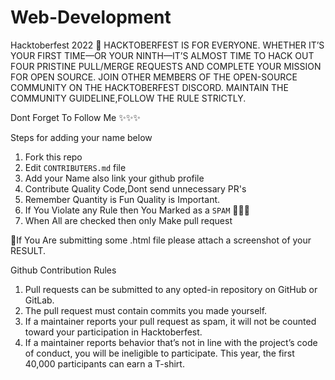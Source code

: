 # Web-Development

Hacktoberfest 2022 🎉
HACKTOBERFEST IS FOR EVERYONE. WHETHER IT’S YOUR FIRST TIME—OR YOUR NINTH—IT’S ALMOST TIME TO HACK OUT FOUR PRISTINE PULL/MERGE REQUESTS AND COMPLETE YOUR MISSION FOR OPEN SOURCE. JOIN OTHER MEMBERS OF THE OPEN-SOURCE COMMUNITY ON THE HACKTOBERFEST DISCORD.
MAINTAIN THE COMMUNITY GUIDELINE,FOLLOW THE RULE STRICTLY.

Dont Forget To Follow Me ✨✨✨

Steps for adding your name below

1. Fork this repo
2. Edit `CONTRIBUTERS.md` file
3. Add your Name also link your github profile
4. Contribute Quality Code,Dont send unnecessary PR's
5. Remember Quantity is Fun Quality is Important.
6. If You Violate any Rule then You Marked as a `SPAM` 🚫🚫🚫
7. When All are checked then only Make pull request

🚨If You Are submitting some .html file please attach a screenshot of your RESULT.

Github Contribution Rules
1. Pull requests can be submitted to any opted-in repository on GitHub or GitLab.
2. The pull request must contain commits you made yourself.
3. If a maintainer reports your pull request as spam, it will not be counted toward your participation in Hacktoberfest.
4. If a maintainer reports behavior that’s not in line with the project’s code of conduct, you will be ineligible to participate.
        This year, the first 40,000 participants can earn a T-shirt.
